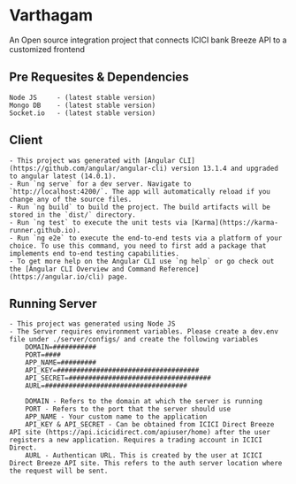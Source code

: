 # Varthagam

An Open source integration project that connects ICICI bank Breeze API to a customized frontend

## Pre Requesites & Dependencies
	Node JS     - (latest stable version)
	Mongo DB    - (latest stable version)
	Socket.io   - (latest stable version)

## Client
	- This project was generated with [Angular CLI](https://github.com/angular/angular-cli) version 13.1.4 and upgraded to angular latest (14.0.1).
	- Run `ng serve` for a dev server. Navigate to `http://localhost:4200/`. The app will automatically reload if you change any of the source files.
	- Run `ng build` to build the project. The build artifacts will be stored in the `dist/` directory.
	- Run `ng test` to execute the unit tests via [Karma](https://karma-runner.github.io).
	- Run `ng e2e` to execute the end-to-end tests via a platform of your choice. To use this command, you need to first add a package that implements end to-end testing capabilities.
	- To get more help on the Angular CLI use `ng help` or go check out the [Angular CLI Overview and Command Reference](https://angular.io/cli) page.

## Running Server
	- This project was generated using Node JS
	- The Server requires environment variables. Please create a dev.env file under ./server/configs/ and create the following variables
		DOMAIN=###########
		PORT=####
		APP_NAME=#########
		API_KEY=####################################
		API_SECRET=####################################
		AURL=####################################

		DOMAIN - Refers to the domain at which the server is running
		PORT - Refers to the port that the server should use
		APP_NAME - Your custom name to the application
		API_KEY & API_SECRET - Can be obtained from ICICI Direct Breeze API site (https://api.icicidirect.com/apiuser/home) after the user registers a new application. Requires a trading account in ICICI Direct.
		AURL - Authentican URL. This is created by the user at ICICI Direct Breeze API site. This refers to the auth server location where the request will be sent.
